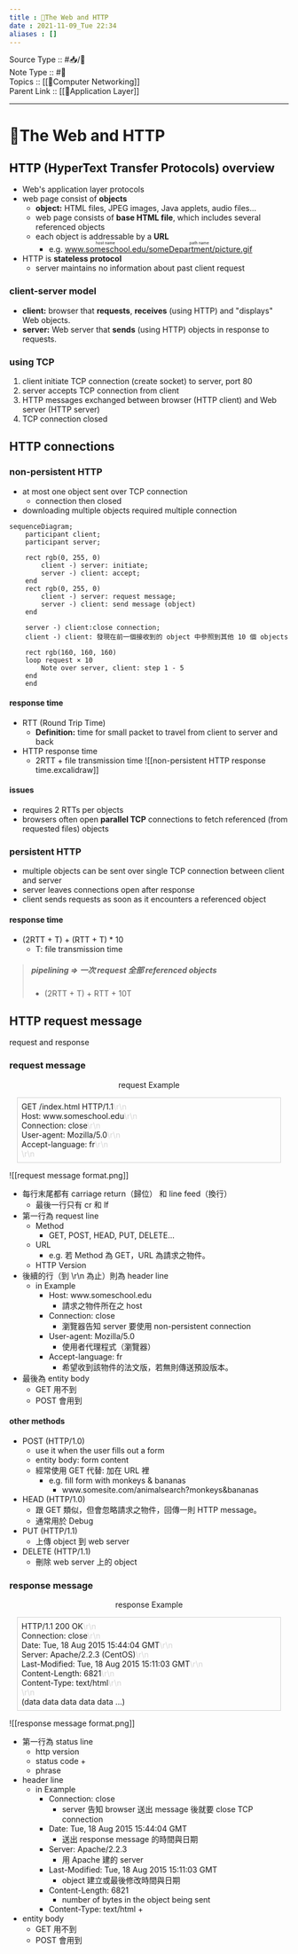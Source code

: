 ```yaml
---
title : 📶The Web and HTTP
date : 2021-11-09_Tue 22:34
aliases : []
---
```

Source Type :: #📥/📄 <br>
Note Type :: #📝 <br>
Topics :: [[📶Computer Networking]]<br>
Parent Link :: [[📶Application Layer]]<br>

---
# 📶The Web and HTTP
## <span style="color: black">HTTP</span> (<span style="color: black">H</span>yper<span style="color: black">T</span>ext <span style="color: black">T</span>ransfer <span style="color: black">P</span>rotocols) overview
+ Web's application layer protocols
+ web page consist of **objects**
	+ **object:** HTML files, JPEG images, Java applets, audio files...
	+ web page consists of **base HTML file**, which includes several referenced objects
	+ each object is addressable by a **URL**
		+ e.g. <ruby><u>www\.someschool\.edu</u><rp> （ </rp><rt align="center">host name</rt><rp> ） </rp></ruby><ruby><u>/someDepartment/picture.gif</u><rp> （ </rp><rt align="center">path name</rt><rp> ） </rp></ruby>
+ HTTP is **stateless protocol**
	+ server maintains no information about past client request

### client-server model
+ **client:** browser that **requests**, **receives** (using HTTP) and "displays" Web objects.
+ **server:** Web server that **sends** (using HTTP) objects in response to requests.

### using TCP
1. client initiate TCP connection (create socket) to server, port 80
2. server accepts TCP connection from client
3. HTTP messages exchanged between browser (HTTP client) and Web server (HTTP server)
4. TCP connection closed


## HTTP connections
### non-persistent HTTP
+ at most one object sent over TCP connection
	+ connection then closed
+ downloading multiple objects required multiple connection

```mermaid
sequenceDiagram;
	participant client;
	participant server;
	
	rect rgb(0, 255, 0)
		client -) server: initiate;
		server -) client: accept;
	end
	rect rgb(0, 255, 0)
		client -) server: request message;
		server -) client: send message (object)
	end
	
	server -) client:close connection;
	client -) client: 發現在前一個接收到的 object 中參照到其他 10 個 objects
	
	rect rgb(160, 160, 160)
	loop request × 10
		Note over server, client: step 1 - 5
	end
	end
```

#### response time
+ RTT (Round Trip Time)
	+ **Definition:** time for small packet to travel from client to server and back
+ HTTP response time
	+ 2RTT + file transmission time
![[non-persistent HTTP response time.excalidraw]]

#### issues
+ requires 2 RTTs per objects
+ browsers often open **parallel TCP** connections to fetch referenced (from requested files) objects

### persistent HTTP
+ multiple objects can be sent over single TCP connection between client and server
+ server leaves connections open after response
+ client sends requests as soon as it encounters a referenced object

#### response time
+ (2RTT + T) + (RTT + T) \* 10
	+ T: file transmission time

> ##### pipelining => 一次 request 全部 referenced objects
> + (2RTT + T) + RTT + 10T


## HTTP request message
request and response

### request message
<div style="margin: 1em;">
	<p align="center">request Example</p>
<p style="border: 0.1em solid lightgray; padding: 0.5em;">
	GET /index.html HTTP/1.1<span style="color: lightgray">\r\n</span> <br>
	Host: www.someschool.edu<span style="color: lightgray">\r\n</span> <br>
	Connection: close<span style="color: lightgray">\r\n</span> <br>
	User-agent: Mozilla/5.0<span style="color: lightgray">\r\n</span> <br>
	Accept-language: fr<span style="color: lightgray">\r\n</span> <br>
	<span style="color: lightgray">\r\n</span>
</p>
</div>

![[request message format.png]]

+ 每行末尾都有 carriage return（歸位） 和 line feed（換行）
	+ 最後一行只有 cr 和 lf
+ 第一行為 request line
	+ Method
		+ GET, POST, HEAD, PUT, DELETE...
	+ URL
		+ e.g. 若 Method 為 GET，URL 為請求之物件。
	+ HTTP Version
+ 後續的行（到 \\r\\n 為止）則為 header line
	+ in Example
		+ Host: www\.someschool\.edu
			+ 請求之物件所在之 host
		+ Connection: close
			+ 瀏覽器告知 server 要使用 non-persistent connection
		+ User-agent: Mozilla/5.0
			+ 使用者代理程式（瀏覽器）
		+ Accept-language: fr
			+ 希望收到該物件的法文版，若無則傳送預設版本。
+ 最後為 entity body
	+ GET 用不到
	+ POST 會用到

#### other methods
- POST (HTTP/1.0)
	- use it when the user fills out a form
	- entity body: form content
	- 經常使用 GET 代替: 加在 URL 裡
		- e.g. fill form with monkeys & bananas
			- www\.somesite\.com/animalsearch?monkeys&bananas
- HEAD (HTTP/1.0)
	- 跟 GET 類似，但會忽略請求之物件，回傳一則 HTTP message。
	- 通常用於 Debug
- PUT (HTTP/1.1)
	- 上傳 object 到 web server
- DELETE (HTTP/1.1)
	- 刪除 web server 上的 object


### response message
<div style="margin: 1em;">
	<p align="center">response Example</p>
<p style="border: 0.1em solid lightgray; padding: 0.5em;">
	HTTP/1.1 200 OK<span style="color: lightgray">\r\n</span> <br>
	Connection: close<span style="color: lightgray">\r\n</span> <br>
	Date: Tue, 18 Aug 2015 15:44:04 GMT<span style="color: lightgray">\r\n</span> <br>
	Server: Apache/2.2.3 (CentOS)<span style="color: lightgray">\r\n</span> <br>
	Last-Modified: Tue, 18 Aug 2015 15:11:03 GMT<span style="color: lightgray">\r\n</span> <br>
	Content-Length: 6821<span style="color: lightgray">\r\n</span> <br>
	Content-Type: text/html<span style="color: lightgray">\r\n</span> <br>
	<span style="color: lightgray">\r\n</span> <br>
	(data data data data data ...)
</p>
</div>

![[response message format.png]]

+ 第一行為 status line
	+ http version
	+ status code
		+ 
	+ phrase
+ header line
	+ in Example
		+ Connection: close
			+ server 告知 browser 送出 message 後就要 close TCP connection
		+ Date: Tue, 18 Aug 2015 15:44:04 GMT
			+ 送出 response message 的時間與日期
		+ Server: Apache/2.2.3
			+ 用 Apache 建的 server
		+ Last-Modified: Tue, 18 Aug 2015 15:11:03 GMT
			+ object 建立或最後修改時間與日期
		+ Content-Length: 6821
			+ number of bytes in the object being sent
		+ Content-Type: text/html
			+ 
+ entity body
	+ GET 用不到
	+ POST 會用到